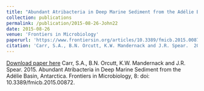 ```yaml
---
title: "Abundant Atribacteria in Deep Marine Sediment from the Adélie Basin, Antarctica"
collection: publications
permalink: /publication/2015-08-26-John22
date: 2015-08-26
venue: 'Frontiers in Microbiology'
paperurl: 'https://www.frontiersin.org/articles/10.3389/fmicb.2015.00872/full'
citation: 'Carr, S.A., B.N. Orcutt, K.W. Mandernack and J.R. Spear.  2015.  Abundant Atribacteria in Deep Marine Sediment from the Adélie Basin, Antarctica.  Frontiers in Microbiology, 8: doi: 10.3389/fmicb.2015.00872.'
---
```


<a href='https://www.frontiersin.org/articles/10.3389/fmicb.2015.00872/full'>Download paper here</a>
Carr, S.A., B.N. Orcutt, K.W. Mandernack and J.R. Spear.  2015.  Abundant Atribacteria in Deep Marine Sediment from the Adélie Basin, Antarctica.  Frontiers in Microbiology, 8: doi: 10.3389/fmicb.2015.00872.
